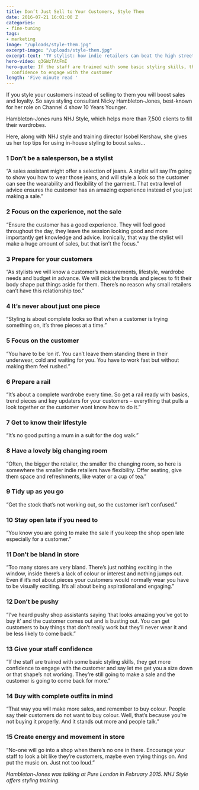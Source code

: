 ```yaml
---
title: Don’t Just Sell to Your Customers, Style Them
date: 2016-07-21 16:01:00 Z
categories:
- fine-tuning
tags:
- marketing
image: "/uploads/style-them.jpg"
excerpt-image: "/uploads/style-them.jpg"
excerpt-text: 'TV stylist: how indie retailers can beat the high street'
hero-video: q3GWzTAtFmI
hero-quote: If the staff are trained with some basic styling skills, they get more
  confidence to engage with the customer
length: 'Five minute read '
---
```


If you style your customers instead of selling to them you will boost sales and loyalty. So says styling consultant Nicky Hambleton-Jones, best-known for her role on Channel 4 show 10 Years Younger.

Hambleton-Jones runs NHJ Style, which helps more than 7,500 clients to fill their wardrobes.

Here, along with NHJ style and training director Isobel Kershaw, she gives us her top tips for using in-house styling to boost sales…

### 1 Don’t be a salesperson, be a stylist

“A sales assistant might offer a selection of jeans. A stylist will say I’m going to show you how to wear those jeans, and will style a look so the customer can see the wearability and flexibility of the garment. That extra level of advice ensures the customer has an amazing experience instead of you just making a sale.”

### 2 Focus on the experience, not the sale

“Ensure the customer has a good experience. They will feel good throughout the day, they leave the session looking good and more importantly get knowledge and advice. Ironically, that way the stylist will make a huge amount of sales, but that isn’t the focus.”

### 3 Prepare for your customers

“As stylists we will know a customer’s measurements, lifestyle, wardrobe needs and budget in advance. We will pick the brands and pieces to fit their body shape put things aside for them.  There’s no reason why small retailers can’t have this relationship too.”

### 4 It’s never about just one piece

“Styling is about complete looks so that when a customer is trying something on, it’s three pieces at a time.”

### 5 Focus on the customer

“You have to be ‘on it’. You can’t leave them standing there in their underwear, cold and waiting for you. You have to work fast but without making them feel rushed.”

### 6 Prepare a rail

“It’s about a complete wardrobe every time. So get a rail ready with basics, trend pieces and key updaters for your customers – everything that pulls a look together or the customer wont know how to do it.”

### 7 Get to know their lifestyle

“It’s no good putting a mum in a suit for the dog walk.”

### 8 Have a lovely big changing room

“Often, the bigger the retailer, the smaller the changing room, so here is somewhere the smaller indie retailers have flexibility. Offer seating, give them space and refreshments, like water or a cup of tea.”

### 9 Tidy up as you go

“Get the stock that’s not working out, so the customer isn’t confused.”

### 10 Stay open late if you need to

“You know you are going to make the sale if you keep the shop open late especially for a customer.”

### 11 Don’t be bland in store

“Too many stores are very bland. There’s just nothing exciting in the window, inside there’s a lack of colour or interest and nothing jumps out. Even if it’s not about pieces your customers would normally wear you have to be visually exciting. It’s all about being aspirational and engaging.”

### 12 Don’t be pushy

“I’ve heard pushy shop assistants saying ‘that looks amazing you’ve got to buy it’ and the customer comes out and is busting out. You can get customers to buy things that don’t really work but they’ll never wear it and be less likely to come back.”

### 13 Give your staff confidence

“If the staff are trained with some basic styling skills, they get more confidence to engage with the customer and say let me get you a size down or that shape’s not working. They’re still going to make a sale and the customer is going to come back for more.”

### 14 Buy with complete outfits in mind

“That way you will make more sales, and remember to buy colour. People say their customers do not want to buy colour. Well, that’s because you’re not buying it properly. And it stands out more and people talk.”

### 15 Create energy and movement in store

“No-one will go into a shop when there’s no one in there. Encourage your staff to look a bit like they’re customers, maybe even trying things on. And put the music on. Just not too loud.”

*Hambleton-Jones was talking at Pure London in February 2015.  NHJ Style offers styling training.*